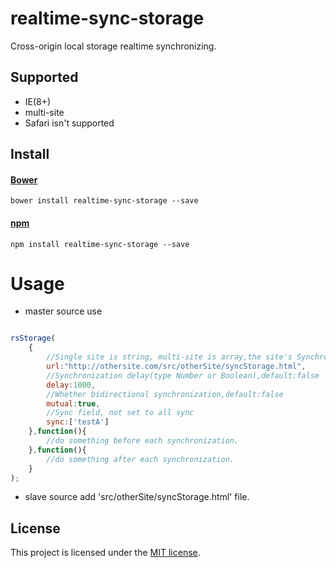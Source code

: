 # realtime-sync-storage
Cross-origin local storage realtime synchronizing.
## Supported
* IE(8+)
* multi-site
* Safari isn't supported

## Install
#### [Bower](http://bower.io/search/?q=realtime-sync-storage)
```
bower install realtime-sync-storage --save
```

#### [npm](https://www.npmjs.com/package/realtime-sync-storage)
```
npm install realtime-sync-storage --save
```
Usage
=====

* master source use

```javascript

rsStorage(
    {
        //Single site is string, multi-site is array,the site's Synchronization URL of slave source(type String or Array)
        url:"http://othersite.com/src/otherSite/syncStorage.html",
        //Synchronization delay(type Number or Boolean),default:false
        delay:1000,
        //Whether bidirectional synchronization,default:false
        mutual:true,
        //Sync field, not set to all sync
        sync:['testA']
    },function(){
        //do something before each synchronization.
    },function(){
        //do something after each synchronization.
    }
);

```
* slave source add 'src/otherSite/syncStorage.html' file.

## License
This project is licensed under the [MIT license](http://opensource.org/licenses/MIT).